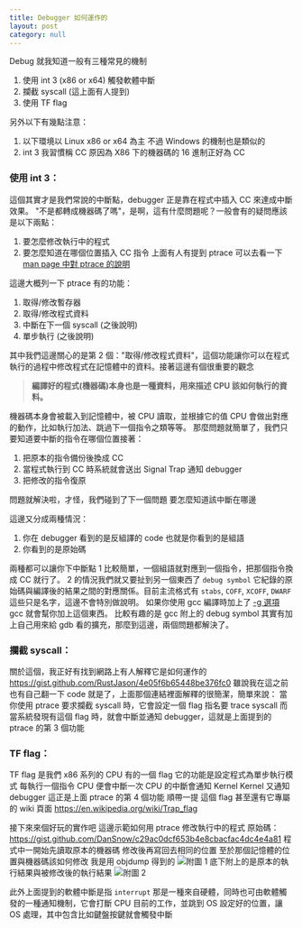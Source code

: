 ```yaml
---
title: Debugger 如何運作的
layout: post
category: null
---
```


Debug 就我知道一般有三種常見的機制
1. 使用 int 3 (x86 or x64) 觸發軟體中斷
2. 攔截 syscall (這上面有人提到)
3. 使用 TF flag

另外以下有幾點注意：
1. 以下環境以 Linux x86 or x64 為主 不過 Windows 的機制也是類似的
2. int 3 我習慣稱 CC 原因為 X86 下的機器碼的 16 進制正好為 CC

### 使用 int 3：
這個其實才是我們常說的中斷點，debugger 正是靠在程式中插入 CC 來達成中斷效果。
"不是都轉成機器碼了嗎"，是啊，這有什麼問題呢？一般會有的疑問應該是以下兩點：
1. 要怎麼修改執行中的程式
2. 要怎麼知道在哪個位置插入 CC 指令
上面有人有提到 ptrace 可以去看一下 [man page 中對 ptrace 的說明](http://man7.org/linux/man-pages/man2/ptrace.2.html)

這邊大概列一下 ptrace 有的功能：
1. 取得/修改暫存器
2. 取得/修改程式資料
3. 中斷在下一個 syscall (之後說明)
4. 單步執行 (之後說明)

其中我們這邊關心的是第 2 個："取得/修改程式資料"，這個功能讓你可以在程式執行的過程中修改程式在記憶體中的資料。接著這邊有個很重要的觀念

> **編譯好的程式(機器碼)本身也是一種資料，用來描述 CPU 該如何執行的資料。**

機器碼本身會被載入到記憶體中，被 CPU 讀取，並根據它的值 CPU 會做出對應的動作，比如執行加法、跳過下一個指令之類等等。
那麼問題就簡單了，我們只要知道要中斷的指令在哪個位置接著：

1. 把原本的指令備份後換成 CC
2. 當程式執行到 CC 時系統就會送出 Signal Trap 通知 debugger
3. 把修改的指令復原

問題就解決啦，才怪，我們碰到了下一個問題 要怎麼知道該中斷在哪邊

這邊又分成兩種情況：
1. 你在 debugger 看到的是反組譯的 code 也就是你看到的是組語
2. 你看到的是原始碼

兩種都可以讓你下中斷點 1 比較簡單，一個組語就對應到一個指令，把那個指令換成 CC 就行了。
2 的情況我們就又要扯到另一個東西了 `debug symbol` 它紀錄的原始碼與編譯後的結果之間的對應關係。目前主流格式有 `stabs`, `COFF`, `XCOFF`, `DWARF` 這些只是名字，這邊不會特別做說明。
如果你使用 gcc 編譯時加上了 [-g 選項](https://gcc.gnu.org/onlinedocs/gcc/Debugging-Options.html) gcc 就會幫你加上這個東西。
比較有趣的是 gcc 附上的 debug symbol 其實有加上自己用來給 gdb 看的擴充，那麼到這邊，兩個問題都解決了。

### 攔截 syscall：
關於這個，我正好有找到網路上有人解釋它是如何運作的 https://gist.github.com/RustJason/4e05f6b65448be376fc0
雖說我在這之前也有自己翻一下 code 就是了，上面那個連結裡面解釋的很簡潔，簡單來說：
當你使用 ptrace 要求攔截 syscall 時，它會設定一個 flag 指名要 trace syscall
而當系統發現有這個 flag 時，就會中斷並通知 debugger，這就是上面提到的 ptrace 的第 3 個功能

### TF flag：
TF flag 是我們 x86 系列的 CPU 有的一個 flag 它的功能是設定程式為單步執行模式
每執行一個指令 CPU 便會中斷一次 CPU 的中斷會通知 Kernel Kernel 又通知 debugger
這正是上面 ptrace 的第 4 個功能
順帶一提 這個 flag 甚至還有它專屬的 wiki 頁面
https://en.wikipedia.org/wiki/Trap_flag

接下來來個好玩的實作吧 這邊示範如何用 ptrace 修改執行中的程式
原始碼：https://gist.github.com/DanSnow/c29ac0dcf653b4e8cbacfac4dc4e4a81
程式中一開始先讀取原本的機器碼 修改後再寫回去相同的位置
至於那個記憶體的位置與機器碼該如何修改 我是用 objdump 得到的 
![附圖 1](https://i.imgur.com/aql0JWU.jpg)
底下附上的是原本的執行結果與被修改後的執行結果 
![附圖 2](https://i.imgur.com/x1b5z6G.jpg)


此外上面提到的軟體中斷是指 `interrupt` 那是一種來自硬體，同時也可由軟體觸發的一種通知機制，它會打斷 CPU 目前的工作，並跳到 OS 設定好的位置，讓 OS 處理，其中包含比如鍵盤按鍵就會觸發中斷
